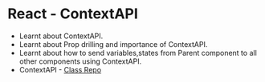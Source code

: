 # React - ContextAPI

- Learnt about ContextAPI.
- Learnt about Prop drilling and importance of ContextAPI.
- Learnt about how to send variables,states from Parent component to all other components using ContextAPI.
- ContextAPI - [Class Repo ](https://github.com/MadhavSahi/FullStack-JavaScript-2022-23/tree/main/Class-28%2C29-React_Context%2CRouter_4%2C5thMarch_23/react-contextapi "Class Repo")